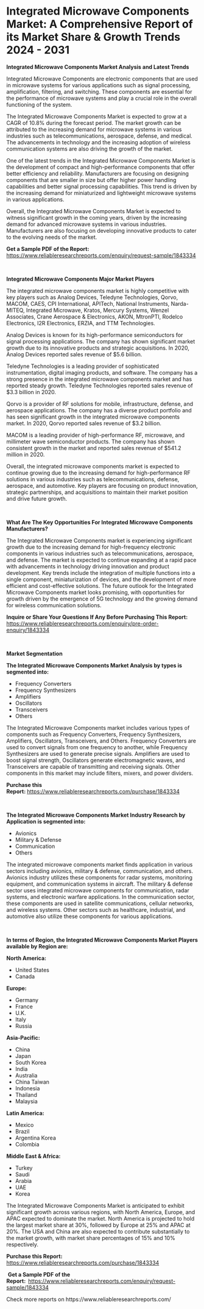 <p><h1>Integrated Microwave Components Market: A Comprehensive Report of its Market Share & Growth Trends 2024 - 2031</h1></p><p><strong>Integrated Microwave Components Market Analysis and Latest Trends</strong></p>
<p><p>Integrated Microwave Components are electronic components that are used in microwave systems for various applications such as signal processing, amplification, filtering, and switching. These components are essential for the performance of microwave systems and play a crucial role in the overall functioning of the system.</p><p>The Integrated Microwave Components Market is expected to grow at a CAGR of 10.8% during the forecast period. The market growth can be attributed to the increasing demand for microwave systems in various industries such as telecommunications, aerospace, defense, and medical. The advancements in technology and the increasing adoption of wireless communication systems are also driving the growth of the market.</p><p>One of the latest trends in the Integrated Microwave Components Market is the development of compact and high-performance components that offer better efficiency and reliability. Manufacturers are focusing on designing components that are smaller in size but offer higher power handling capabilities and better signal processing capabilities. This trend is driven by the increasing demand for miniaturized and lightweight microwave systems in various applications.</p><p>Overall, the Integrated Microwave Components Market is expected to witness significant growth in the coming years, driven by the increasing demand for advanced microwave systems in various industries. Manufacturers are also focusing on developing innovative products to cater to the evolving needs of the market.</p></p>
<p><strong>Get a Sample PDF of the Report:&nbsp;</strong> <a href="https://www.reliableresearchreports.com/enquiry/request-sample/1843334">https://www.reliableresearchreports.com/enquiry/request-sample/1843334</a></p>
<p>&nbsp;</p>
<p><strong>Integrated Microwave Components Major Market Players</strong></p>
<p><p>The integrated microwave components market is highly competitive with key players such as Analog Devices, Teledyne Technologies, Qorvo, MACOM, CAES, CPI International, APITech, National Instruments, Narda-MITEQ, Integrated Microwave, Kratos, Mercury Systems, Wenzel Associates, Crane Aerospace & Electronics, AKON, MtronPTI, Rodelco Electronics, I2R Electronics, ERZIA, and TTM Technologies.</p><p>Analog Devices is known for its high-performance semiconductors for signal processing applications. The company has shown significant market growth due to its innovative products and strategic acquisitions. In 2020, Analog Devices reported sales revenue of $5.6 billion.</p><p>Teledyne Technologies is a leading provider of sophisticated instrumentation, digital imaging products, and software. The company has a strong presence in the integrated microwave components market and has reported steady growth. Teledyne Technologies reported sales revenue of $3.3 billion in 2020.</p><p>Qorvo is a provider of RF solutions for mobile, infrastructure, defense, and aerospace applications. The company has a diverse product portfolio and has seen significant growth in the integrated microwave components market. In 2020, Qorvo reported sales revenue of $3.2 billion.</p><p>MACOM is a leading provider of high-performance RF, microwave, and millimeter wave semiconductor products. The company has shown consistent growth in the market and reported sales revenue of $541.2 million in 2020.</p><p>Overall, the integrated microwave components market is expected to continue growing due to the increasing demand for high-performance RF solutions in various industries such as telecommunications, defense, aerospace, and automotive. Key players are focusing on product innovation, strategic partnerships, and acquisitions to maintain their market position and drive future growth.</p></p>
<p>&nbsp;</p>
<p><strong>What Are The Key Opportunities For Integrated Microwave Components Manufacturers?</strong></p>
<p><p>The Integrated Microwave Components market is experiencing significant growth due to the increasing demand for high-frequency electronic components in various industries such as telecommunications, aerospace, and defense. The market is expected to continue expanding at a rapid pace with advancements in technology driving innovation and product development. Key trends include the integration of multiple functions into a single component, miniaturization of devices, and the development of more efficient and cost-effective solutions. The future outlook for the Integrated Microwave Components market looks promising, with opportunities for growth driven by the emergence of 5G technology and the growing demand for wireless communication solutions.</p></p>
<p><strong>Inquire or Share Your Questions If Any Before Purchasing This Report:</strong> <a href="https://www.reliableresearchreports.com/enquiry/pre-order-enquiry/1843334">https://www.reliableresearchreports.com/enquiry/pre-order-enquiry/1843334</a></p>
<p>&nbsp;</p>
<p><strong>Market Segmentation</strong></p>
<p><strong>The Integrated Microwave Components Market Analysis by types is segmented into:</strong></p>
<p><ul><li>Frequency Converters</li><li>Frequency Synthesizers</li><li>Amplifiers</li><li>Oscillators</li><li>Transceivers</li><li>Others</li></ul></p>
<p><p>The Integrated Microwave Components market includes various types of components such as Frequency Converters, Frequency Synthesizers, Amplifiers, Oscillators, Transceivers, and Others. Frequency Converters are used to convert signals from one frequency to another, while Frequency Synthesizers are used to generate precise signals. Amplifiers are used to boost signal strength, Oscillators generate electromagnetic waves, and Transceivers are capable of transmitting and receiving signals. Other components in this market may include filters, mixers, and power dividers.</p></p>
<p><strong>Purchase this Report:&nbsp;</strong><a href="https://www.reliableresearchreports.com/purchase/1843334">https://www.reliableresearchreports.com/purchase/1843334</a></p>
<p>&nbsp;</p>
<p><strong>The Integrated Microwave Components Market Industry Research by Application is segmented into:</strong></p>
<p><ul><li>Avionics</li><li>Military & Defense</li><li>Communication</li><li>Others</li></ul></p>
<p><p>The integrated microwave components market finds application in various sectors including avionics, military & defense, communication, and others. Avionics industry utilizes these components for radar systems, monitoring equipment, and communication systems in aircraft. The military & defense sector uses integrated microwave components for communication, radar systems, and electronic warfare applications. In the communication sector, these components are used in satellite communications, cellular networks, and wireless systems. Other sectors such as healthcare, industrial, and automotive also utilize these components for various applications.</p></p>
<p>&nbsp;</p>
<p><strong>In terms of Region, the Integrated Microwave Components Market Players available by Region are:</strong></p>
<p>
    <p> <strong> North America: </strong>
        <ul>
            <li>United States</li>
            <li>Canada</li>
        </ul>
        </p> 
    <p> <strong> Europe: </strong>
        <ul>
            <li>Germany</li>
            <li>France</li>
            <li>U.K.</li>
            <li>Italy</li>
            <li>Russia</li>
        </ul>
        </p> 
    <p> <strong> Asia-Pacific: </strong>
        <ul>
            <li>China</li>
            <li>Japan</li>
            <li>South Korea</li>
            <li>India</li>
            <li>Australia</li>
            <li>China Taiwan</li>
            <li>Indonesia</li>
            <li>Thailand</li>
            <li>Malaysia</li>
        </ul>
        </p> 
    <p> <strong> Latin America: </strong>
        <ul>
            <li>Mexico</li>
            <li>Brazil</li>
            <li>Argentina Korea</li>
            <li>Colombia</li>
        </ul>
        </p> 
    <p> <strong> Middle East & Africa: </strong>
        <ul>
            <li>Turkey</li>
            <li>Saudi</li>
            <li>Arabia</li>
            <li>UAE</li>
            <li>Korea</li>
        </ul>
    </p>
    </p>
<p><p>The Integrated Microwave Components Market is anticipated to exhibit significant growth across various regions, with North America, Europe, and APAC expected to dominate the market. North America is projected to hold the largest market share at 30%, followed by Europe at 25% and APAC at 20%. The USA and China are also expected to contribute substantially to the market growth, with market share percentages of 15% and 10% respectively.</p></p>
<p><strong>Purchase this Report: </strong><a href="https://www.reliableresearchreports.com/purchase/1843334">https://www.reliableresearchreports.com/purchase/1843334</a></p>
<p>&nbsp;<strong>Get a Sample PDF of the Report:&nbsp;&nbsp;</strong><a href="https://www.reliableresearchreports.com/enquiry/request-sample/1843334">https://www.reliableresearchreports.com/enquiry/request-sample/1843334</a></p>
<p><strong></strong></p>
<p>Check more reports on https://www.reliableresearchreports.com/</p>